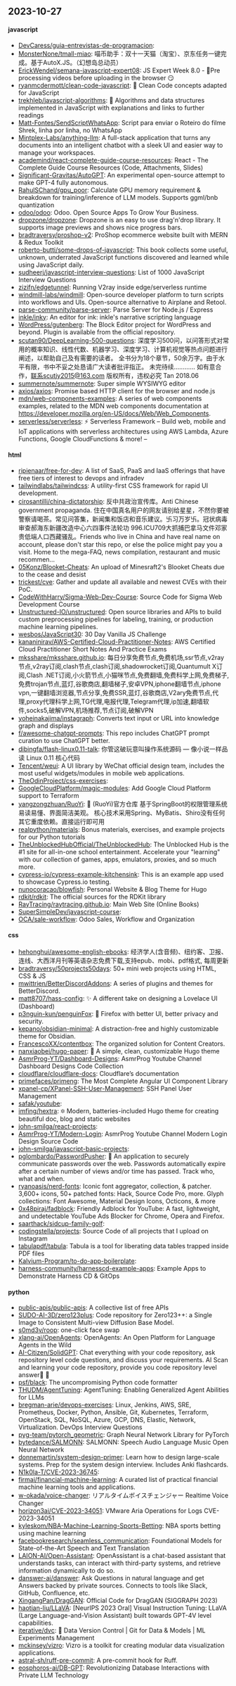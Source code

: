 ## 2023-10-27

#### javascript
* [DevCaress/guia-entrevistas-de-programacion](https://github.com/DevCaress/guia-entrevistas-de-programacion): 
* [MonsterNone/tmall-miao](https://github.com/MonsterNone/tmall-miao): 喵币助手：双十一天猫（淘宝）、京东任务一键完成。基于AutoX.JS。（幻想岛总动员）
* [ErickWendel/semana-javascript-expert08](https://github.com/ErickWendel/semana-javascript-expert08): JS Expert Week 8.0 - 🎥Pre processing videos before uploading in the browser 😏
* [ryanmcdermott/clean-code-javascript](https://github.com/ryanmcdermott/clean-code-javascript): 🛁 Clean Code concepts adapted for JavaScript
* [trekhleb/javascript-algorithms](https://github.com/trekhleb/javascript-algorithms): 📝 Algorithms and data structures implemented in JavaScript with explanations and links to further readings
* [Matt-Fontes/SendScriptWhatsApp](https://github.com/Matt-Fontes/SendScriptWhatsApp): Script para enviar o Roteiro do filme Shrek, linha por linha, no WhatsApp
* [Mintplex-Labs/anything-llm](https://github.com/Mintplex-Labs/anything-llm): A full-stack application that turns any documents into an intelligent chatbot with a sleek UI and easier way to manage your workspaces.
* [academind/react-complete-guide-course-resources](https://github.com/academind/react-complete-guide-course-resources): React - The Complete Guide Course Resources (Code, Attachments, Slides)
* [Significant-Gravitas/AutoGPT](https://github.com/Significant-Gravitas/AutoGPT): An experimental open-source attempt to make GPT-4 fully autonomous.
* [RahulSChand/gpu_poor](https://github.com/RahulSChand/gpu_poor): Calculate GPU memory requirement & breakdown for training/inference of LLM models. Supports ggml/bnb quantization
* [odoo/odoo](https://github.com/odoo/odoo): Odoo. Open Source Apps To Grow Your Business.
* [dropzone/dropzone](https://github.com/dropzone/dropzone): Dropzone is an easy to use drag'n'drop library. It supports image previews and shows nice progress bars.
* [bradtraversy/proshop-v2](https://github.com/bradtraversy/proshop-v2): ProShop ecommerce website built with MERN & Redux Toolkit
* [roberto-butti/some-drops-of-javascript](https://github.com/roberto-butti/some-drops-of-javascript): This book collects some useful, unknown, underrated JavaScript functions discovered and learned while using JavaScript daily.
* [sudheerj/javascript-interview-questions](https://github.com/sudheerj/javascript-interview-questions): List of 1000 JavaScript Interview Questions
* [zizifn/edgetunnel](https://github.com/zizifn/edgetunnel): Running V2ray inside edge/serverless runtime
* [windmill-labs/windmill](https://github.com/windmill-labs/windmill): Open-source developer platform to turn scripts into workflows and UIs. Open-source alternative to Airplane and Retool.
* [parse-community/parse-server](https://github.com/parse-community/parse-server): Parse Server for Node.js / Express
* [inkle/inky](https://github.com/inkle/inky): An editor for ink: inkle's narrative scripting language
* [WordPress/gutenberg](https://github.com/WordPress/gutenberg): The Block Editor project for WordPress and beyond. Plugin is available from the official repository.
* [scutan90/DeepLearning-500-questions](https://github.com/scutan90/DeepLearning-500-questions): 深度学习500问，以问答形式对常用的概率知识、线性代数、机器学习、深度学习、计算机视觉等热点问题进行阐述，以帮助自己及有需要的读者。 全书分为18个章节，50余万字。由于水平有限，书中不妥之处恳请广大读者批评指正。 未完待续............ 如有意合作，联系scutjy2015@163.com 版权所有，违权必究 Tan 2018.06
* [summernote/summernote](https://github.com/summernote/summernote): Super simple WYSIWYG editor
* [axios/axios](https://github.com/axios/axios): Promise based HTTP client for the browser and node.js
* [mdn/web-components-examples](https://github.com/mdn/web-components-examples): A series of web components examples, related to the MDN web components documentation at https://developer.mozilla.org/en-US/docs/Web/Web_Components.
* [serverless/serverless](https://github.com/serverless/serverless): ⚡ Serverless Framework – Build web, mobile and IoT applications with serverless architectures using AWS Lambda, Azure Functions, Google CloudFunctions & more! –

#### html
* [ripienaar/free-for-dev](https://github.com/ripienaar/free-for-dev): A list of SaaS, PaaS and IaaS offerings that have free tiers of interest to devops and infradev
* [tailwindlabs/tailwindcss](https://github.com/tailwindlabs/tailwindcss): A utility-first CSS framework for rapid UI development.
* [cirosantilli/china-dictatorship](https://github.com/cirosantilli/china-dictatorship): 反中共政治宣传库。Anti Chinese government propaganda. 住在中国真名用户的网友请别给星星，不然你要被警察请喝茶。常见问答集，新闻集和饭店和音乐建议。卐习万岁卐。冠状病毒审查郝海东新疆改造中心六四事件法轮功 996.ICU709大抓捕巴拿马文件邓家贵低端人口西藏骚乱。Friends who live in China and have real name on account, please don't star this repo, or else the police might pay you a visit. Home to the mega-FAQ, news compilation, restaurant and music recommen…
* [05Konz/Blooket-Cheats](https://github.com/05Konz/Blooket-Cheats): An upload of Minesraft2's Blooket Cheats due to the cease and desist
* [trickest/cve](https://github.com/trickest/cve): Gather and update all available and newest CVEs with their PoC.
* [CodeWithHarry/Sigma-Web-Dev-Course](https://github.com/CodeWithHarry/Sigma-Web-Dev-Course): Source Code for Sigma Web Development Course
* [Unstructured-IO/unstructured](https://github.com/Unstructured-IO/unstructured): Open source libraries and APIs to build custom preprocessing pipelines for labeling, training, or production machine learning pipelines.
* [wesbos/JavaScript30](https://github.com/wesbos/JavaScript30): 30 Day Vanilla JS Challenge
* [kananinirav/AWS-Certified-Cloud-Practitioner-Notes](https://github.com/kananinirav/AWS-Certified-Cloud-Practitioner-Notes): AWS Certified Cloud Practitioner Short Notes And Practice Exams
* [mksshare/mksshare.github.io](https://github.com/mksshare/mksshare.github.io): 每日分享免费节点,免费机场,ssr节点,v2ray节点,v2ray订阅,clash节点,clash订阅,shadowrocket订阅,Quantumult X订阅,Clash .NET订阅,小火箭节点,小猫咪节点,免费翻墙,免费科学上网,免费梯子,免费trojan节点,蓝灯,谷歌商店,翻墙梯子,安卓VPN,iphone翻墙节点,iphone vpn,一键翻墙浏览器,节点分享,免费SSR,蓝灯,谷歌商店,V2ary免费节点,代理,proxy代理科学上网,TG代理,电报代理,Telegram代理,ip加速,翻墙软件,socks5,破解VPN,机场推荐,节点订阅,破解VPN
* [yoheinakajima/instagraph](https://github.com/yoheinakajima/instagraph): Converts text input or URL into knowledge graph and displays
* [f/awesome-chatgpt-prompts](https://github.com/f/awesome-chatgpt-prompts): This repo includes ChatGPT prompt curation to use ChatGPT better.
* [dibingfa/flash-linux0.11-talk](https://github.com/dibingfa/flash-linux0.11-talk): 你管这破玩意叫操作系统源码 — 像小说一样品读 Linux 0.11 核心代码
* [Tencent/weui](https://github.com/Tencent/weui): A UI library by WeChat official design team, includes the most useful widgets/modules in mobile web applications.
* [TheOdinProject/css-exercises](https://github.com/TheOdinProject/css-exercises): 
* [GoogleCloudPlatform/magic-modules](https://github.com/GoogleCloudPlatform/magic-modules): Add Google Cloud Platform support to Terraform
* [yangzongzhuan/RuoYi](https://github.com/yangzongzhuan/RuoYi): 🎉 (RuoYi)官方仓库 基于SpringBoot的权限管理系统 易读易懂、界面简洁美观。 核心技术采用Spring、MyBatis、Shiro没有任何其它重度依赖。直接运行即可用
* [realpython/materials](https://github.com/realpython/materials): Bonus materials, exercises, and example projects for our Python tutorials
* [TheUnblockedHubOfficial/TheUnblockedHub](https://github.com/TheUnblockedHubOfficial/TheUnblockedHub): The Unblocked Hub is the #1 site for all-in-one school entertainment. Accelerate your "learning" with our collection of games, apps, emulators, proxies, and so much more.
* [cypress-io/cypress-example-kitchensink](https://github.com/cypress-io/cypress-example-kitchensink): This is an example app used to showcase Cypress.io testing.
* [nunocoracao/blowfish](https://github.com/nunocoracao/blowfish): Personal Website & Blog Theme for Hugo
* [rdkit/rdkit](https://github.com/rdkit/rdkit): The official sources for the RDKit library
* [RayTracing/raytracing.github.io](https://github.com/RayTracing/raytracing.github.io): Main Web Site (Online Books)
* [SuperSimpleDev/javascript-course](https://github.com/SuperSimpleDev/javascript-course): 
* [OCA/sale-workflow](https://github.com/OCA/sale-workflow): Odoo Sales, Workflow and Organization

#### css
* [hehonghui/awesome-english-ebooks](https://github.com/hehonghui/awesome-english-ebooks): 经济学人(含音频)、纽约客、卫报、连线、大西洋月刊等英语杂志免费下载,支持epub、mobi、pdf格式, 每周更新
* [bradtraversy/50projects50days](https://github.com/bradtraversy/50projects50days): 50+ mini web projects using HTML, CSS & JS
* [mwittrien/BetterDiscordAddons](https://github.com/mwittrien/BetterDiscordAddons): A series of plugins and themes for BetterDiscord.
* [matt8707/hass-config](https://github.com/matt8707/hass-config): ✨ A different take on designing a Lovelace UI (Dashboard)
* [p3nguin-kun/penguinFox](https://github.com/p3nguin-kun/penguinFox): 🦊 Firefox with better UI, better privacy and security.
* [kepano/obsidian-minimal](https://github.com/kepano/obsidian-minimal): A distraction-free and highly customizable theme for Obsidian.
* [FrancescoXX/contentbox](https://github.com/FrancescoXX/contentbox): The organized solution for Content Creators.
* [nanxiaobei/hugo-paper](https://github.com/nanxiaobei/hugo-paper): 🪺 A simple, clean, customizable Hugo theme
* [AsmrProg-YT/Dashboard-Designs](https://github.com/AsmrProg-YT/Dashboard-Designs): AsmrProg Youtube Channel Dashboard Designs Code Collection
* [cloudflare/cloudflare-docs](https://github.com/cloudflare/cloudflare-docs): Cloudflare’s documentation
* [primefaces/primeng](https://github.com/primefaces/primeng): The Most Complete Angular UI Component Library
* [xpanel-cp/XPanel-SSH-User-Management](https://github.com/xpanel-cp/XPanel-SSH-User-Management): SSH Panel User Management
* [safak/youtube](https://github.com/safak/youtube): 
* [imfing/hextra](https://github.com/imfing/hextra): 🔯 Modern, batteries-included Hugo theme for creating beautiful doc, blog and static websites
* [john-smilga/react-projects](https://github.com/john-smilga/react-projects): 
* [AsmrProg-YT/Modern-Login](https://github.com/AsmrProg-YT/Modern-Login): AsmrProg Youtube Channel Modern Login Design Source Code
* [john-smilga/javascript-basic-projects](https://github.com/john-smilga/javascript-basic-projects): 
* [pglombardo/PasswordPusher](https://github.com/pglombardo/PasswordPusher): 🔐 An application to securely communicate passwords over the web. Passwords automatically expire after a certain number of views and/or time has passed. Track who, what and when.
* [ryanoasis/nerd-fonts](https://github.com/ryanoasis/nerd-fonts): Iconic font aggregator, collection, & patcher. 3,600+ icons, 50+ patched fonts: Hack, Source Code Pro, more. Glyph collections: Font Awesome, Material Design Icons, Octicons, & more
* [0x48piraj/fadblock](https://github.com/0x48piraj/fadblock): Friendly Adblock for YouTube: A fast, lightweight, and undetectable YouTube Ads Blocker for Chrome, Opera and Firefox.
* [saarthack/sidcup-family-golf](https://github.com/saarthack/sidcup-family-golf): 
* [codingstella/projects](https://github.com/codingstella/projects): Source Code of all projects that I upload on Instagram
* [tabulapdf/tabula](https://github.com/tabulapdf/tabula): Tabula is a tool for liberating data tables trapped inside PDF files
* [Kalvium-Program/to-do-app-boilerplate](https://github.com/Kalvium-Program/to-do-app-boilerplate): 
* [harness-community/harnesscd-example-apps](https://github.com/harness-community/harnesscd-example-apps): Example Apps to Demonstrate Harness CD & GitOps

#### python
* [public-apis/public-apis](https://github.com/public-apis/public-apis): A collective list of free APIs
* [SUDO-AI-3D/zero123plus](https://github.com/SUDO-AI-3D/zero123plus): Code repository for Zero123++: a Single Image to Consistent Multi-view Diffusion Base Model.
* [s0md3v/roop](https://github.com/s0md3v/roop): one-click face swap
* [xlang-ai/OpenAgents](https://github.com/xlang-ai/OpenAgents): OpenAgents: An Open Platform for Language Agents in the Wild
* [AI-Citizen/SolidGPT](https://github.com/AI-Citizen/SolidGPT): Chat everything with your code repository, ask repository level code questions, and discuss your requirements. AI Scan and learning your code repository, provide you code repository level answer🧱 🧱
* [psf/black](https://github.com/psf/black): The uncompromising Python code formatter
* [THUDM/AgentTuning](https://github.com/THUDM/AgentTuning): AgentTuning: Enabling Generalized Agent Abilities for LLMs
* [bregman-arie/devops-exercises](https://github.com/bregman-arie/devops-exercises): Linux, Jenkins, AWS, SRE, Prometheus, Docker, Python, Ansible, Git, Kubernetes, Terraform, OpenStack, SQL, NoSQL, Azure, GCP, DNS, Elastic, Network, Virtualization. DevOps Interview Questions
* [pyg-team/pytorch_geometric](https://github.com/pyg-team/pytorch_geometric): Graph Neural Network Library for PyTorch
* [bytedance/SALMONN](https://github.com/bytedance/SALMONN): SALMONN: Speech Audio Language Music Open Neural Network
* [donnemartin/system-design-primer](https://github.com/donnemartin/system-design-primer): Learn how to design large-scale systems. Prep for the system design interview. Includes Anki flashcards.
* [N1k0la-T/CVE-2023-36745](https://github.com/N1k0la-T/CVE-2023-36745): 
* [firmai/financial-machine-learning](https://github.com/firmai/financial-machine-learning): A curated list of practical financial machine learning tools and applications.
* [w-okada/voice-changer](https://github.com/w-okada/voice-changer): リアルタイムボイスチェンジャー Realtime Voice Changer
* [horizon3ai/CVE-2023-34051](https://github.com/horizon3ai/CVE-2023-34051): VMware Aria Operations for Logs CVE-2023-34051
* [kyleskom/NBA-Machine-Learning-Sports-Betting](https://github.com/kyleskom/NBA-Machine-Learning-Sports-Betting): NBA sports betting using machine learning
* [facebookresearch/seamless_communication](https://github.com/facebookresearch/seamless_communication): Foundational Models for State-of-the-Art Speech and Text Translation
* [LAION-AI/Open-Assistant](https://github.com/LAION-AI/Open-Assistant): OpenAssistant is a chat-based assistant that understands tasks, can interact with third-party systems, and retrieve information dynamically to do so.
* [danswer-ai/danswer](https://github.com/danswer-ai/danswer): Ask Questions in natural language and get Answers backed by private sources. Connects to tools like Slack, GitHub, Confluence, etc.
* [XingangPan/DragGAN](https://github.com/XingangPan/DragGAN): Official Code for DragGAN (SIGGRAPH 2023)
* [haotian-liu/LLaVA](https://github.com/haotian-liu/LLaVA): [NeurIPS 2023 Oral] Visual Instruction Tuning: LLaVA (Large Language-and-Vision Assistant) built towards GPT-4V level capabilities.
* [iterative/dvc](https://github.com/iterative/dvc): 🦉 Data Version Control | Git for Data & Models | ML Experiments Management
* [mckinsey/vizro](https://github.com/mckinsey/vizro): Vizro is a toolkit for creating modular data visualization applications.
* [astral-sh/ruff-pre-commit](https://github.com/astral-sh/ruff-pre-commit): A pre-commit hook for Ruff.
* [eosphoros-ai/DB-GPT](https://github.com/eosphoros-ai/DB-GPT): Revolutionizing Database Interactions with Private LLM Technology
